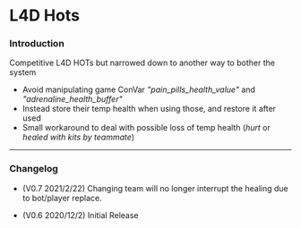 # L4D Hots

### Introduction

Competitive L4D HOTs but narrowed down to another way to bother the system
- Avoid manipulating game ConVar _"pain_pills_health_value"_ and _"adrenaline_health_buffer"_
- Instead store their temp health when using those, and restore it after used
- Small workaround to deal with possible loss of temp health (_hurt_ or _healed with kits by teammate_)
	
<hr>

### Changelog
- (V0.7 2021/2/22) Changing team will no longer interrupt the healing due to bot/player replace.

- (V0.6 2020/12/2) Initial Release